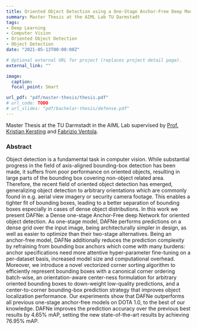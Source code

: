 ```yaml
---
title: Oriented Object Detection using a One-Stage Anchor-Free Deep Model
summary: Master Thesis at the AIML Lab TU Darmstadt
tags:
- Deep Learning
- Computer Vision
- Oriented Object Detection
- Object Detection
date: "2021-05-13T00:00:00Z"

# Optional external URL for project (replaces project detail page).
external_link: ""

image:
  caption: 
  focal_point: Smart

url_pdf: "pdf/master-thesis/thesis.pdf" 
# url_code: TODO
# url_slides: "pdf/bachelor-thesis/defense.pdf"
---
```


Master Thesis at the TU Darmstadt in the AIML Lab supervised by [Prof. Kristian Kersting](https://ml-research.github.io/people/kkersting/index.html) and [Fabrizio Ventola](https://www.ml.informatik.tu-darmstadt.de/people/fventola/).

### Abstract

Object detection is a fundamental task in computer vision. While substantial
progress in the field of axis-aligned bounding-box detection has been made, it
suffers from poor performance on oriented objects, resulting in large parts of
the bounding box covering non-object related area. Therefore, the recent field
of oriented object detection has emerged, generalizing object detection to
arbitrary orientations which are commonly found in e.g. aerial view imagery or
security camera footage. This enables a tighter fit of bounding boxes, leading
to a better separation of bounding boxes especially in cases of dense object
distributions. In this work we present DAFNe: a Dense one-stage
Anchor-Free deep Network for oriented object detection. As one-stage model,
DAFNe performs predictions on a dense grid over the input image, being
architecturally simpler in design, as well as easier to optimize than their
two-stage alternatives. Being an anchor-free model, DAFNe additionally
reduces the prediction complexity by refraining from bounding box anchors
which come with many burdens: anchor specifications need more attentive
hyper-parameter fine-tuning on a per-dataset basis, increased model size and
computational overhead. Moreover, we introduce a novel vectorized corner
sorting algorithm to efficiently represent bounding boxes with a canonical
corner ordering batch-wise, an orientation-aware center-ness formulation for
arbitrary oriented bounding boxes to down-weight low-quality predictions, and
a center-to-corner bounding-box prediction strategy that improves object
localization performance. Our experiments show that DAFNe outperforms
all previous one-stage anchor-free models on DOTA 1.0, to the best of our
knowledge. DAFNe improves the prediction accuracy over the previous
best results by 4.65% mAP, setting the new state-of-the-art results by
achieving 76.95% mAP.
